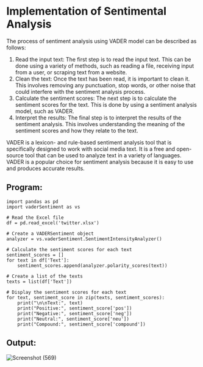 # Implementation of Sentimental Analysis

The process of sentiment analysis using VADER model can be described as follows:

1. Read the input text: The first step is to read the input text. This can be done using a variety of methods, such as reading a file, receiving input from a user, or scraping text from a website.
2. Clean the text: Once the text has been read, it is important to clean it. This involves removing any punctuation, stop words, or other noise that could interfere with the sentiment analysis process.
3. Calculate the sentiment scores: The next step is to calculate the sentiment scores for the text. This is done by using a sentiment analysis model, such as VADER.
4. Interpret the results: The final step is to interpret the results of the sentiment analysis. This involves understanding the meaning of the sentiment scores and how they relate to the text.

VADER is a lexicon- and rule-based sentiment analysis tool that is specifically designed to work with social media text. It is a free and open-source tool that can be used to analyze text in a variety of languages. VADER is a popular choice for sentiment analysis because it is easy to use and produces accurate results.
## Program:
```python3
import pandas as pd
import vaderSentiment as vs

# Read the Excel file
df = pd.read_excel('twitter.xlsx')

# Create a VADERSentiment object
analyzer = vs.vaderSentiment.SentimentIntensityAnalyzer()

# Calculate the sentiment scores for each text
sentiment_scores = []
for text in df['Text']:
    sentiment_scores.append(analyzer.polarity_scores(text))

# Create a list of the texts
texts = list(df['Text'])

# Display the sentiment scores for each text
for text, sentiment_score in zip(texts, sentiment_scores):
    print("\n\nText:", text)
    print("Positive:", sentiment_score['pos'])
    print("Negative:", sentiment_score['neg'])
    print("Neutral:", sentiment_score['neu'])
    print("Compound:", sentiment_score['compound'])
```

## Output:
![Screenshot (569)](https://github.com/kumaranricky/Implementation-of-Sentimental-Analysis/assets/75243072/957629bc-8417-4c4f-82ff-8bd4531d7718)

